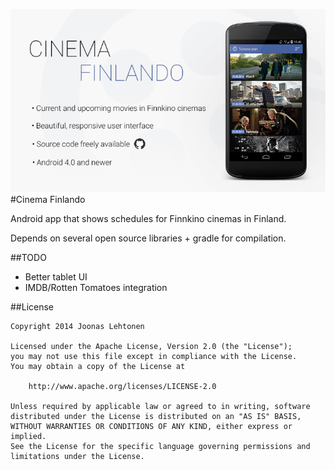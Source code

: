 ![promo](https://raw.githubusercontent.com/penny-five/cinemafinlando/development/assets/promo.png)
#Cinema Finlando 

Android app that shows schedules for Finnkino cinemas in Finland.

Depends on several open source libraries + gradle for compilation.

##TODO

* Better tablet UI
* IMDB/Rotten Tomatoes integration

##License
```
Copyright 2014 Joonas Lehtonen

Licensed under the Apache License, Version 2.0 (the "License");
you may not use this file except in compliance with the License.
You may obtain a copy of the License at

    http://www.apache.org/licenses/LICENSE-2.0

Unless required by applicable law or agreed to in writing, software
distributed under the License is distributed on an "AS IS" BASIS,
WITHOUT WARRANTIES OR CONDITIONS OF ANY KIND, either express or implied.
See the License for the specific language governing permissions and
limitations under the License.
```
